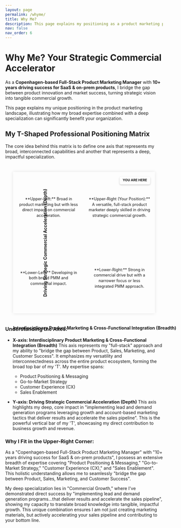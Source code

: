 ```yaml
---
layout: page
permalink: /whyme/
title: Why Me?
description: This page explains my positioning as a product marketing professional, highlighting how my broad capabilities and deep specialization can drive significant commercial results for your organization
nav: false
nav_order: 6
---
```


<style>
/* Positioning Matrix Styles */
.matrix-container {
    position: relative;
    width: 90%; /* Adjust for desired width */
    max-width: 700px; /* Max width for larger screens */
    padding-bottom: 90%; /* Creates a square aspect ratio */
    margin: 40px auto; /* Keeps some space around the matrix */
    border: 1px solid var(--global-divider-color); /* Use theme divider for border */
    box-shadow: 0 0 10px rgba(0,0,0,0.1);
    background-color: var(--global-card-bg-color); /* Use card background for matrix container */
    overflow: visible; /* CHANGE: Allow content to overflow for axis labels */
}

.matrix-grid {
    position: absolute;
    top: 0;
    left: 0;
    width: 100%;
    height: 100%;
    display: grid;
    grid-template-columns: 1fr 1fr;
    grid-template-rows: 1fr 1fr;
}

.quadrant {
    border: 1px solid var(--global-divider-color); /* Use theme divider for quadrant borders */
    padding: 15px;
    display: flex;
    justify-content: center;
    align-items: center;
    text-align: center;
    font-size: 0.9em;
    line-height: 1.4;
    color: var(--global-text-color); /* Use global text color */
    background-color: var(--global-bg-color); /* Use global background for quadrants */
    transition: background-color 0.3s ease;
    box-sizing: border-box; /* Include padding in element's total width and height */
    position: relative; /* Needed for absolute positioning of marker inside quadrant */
}

.quadrant.top-right {
    background-color: var(--global-tip-block-bg); /* Use a subtle highlight color from theme */
    border-color: var(--global-tip-block); /* A stronger highlight border */
}

/* Axis Labels */
.quadrant-label {
    position: absolute;
    font-weight: bold;
    color: var(--global-theme-color); /* Use theme color for labels */
    font-size: 1em;
}

.x-axis-label {
    bottom: -55px; /* Adjust this value to move the label further down */
    left: 50%;
    transform: translateX(-50%); /* Centering the label */
    width: 100%;
    text-align: center;
    white-space: nowrap; /* Prevent wrapping for better readability */
}

.y-axis-label {
    top: 50%;
    left: -70px; /* Adjust this value to move the label further left */
    transform: translateY(-50%) rotate(-90deg);
    transform-origin: center center;
    white-space: nowrap;
}

/* Axis Arrows */
.x-axis-arrow, .y-axis-arrow {
    position: absolute;
    background-color: var(--global-theme-color); /* Use theme color for arrows */
}

.x-axis-arrow {
    bottom: 0; /* Aligns with the bottom of the container */
    left: 50%; /* Starts from the middle */
    width: 50%; /* Extends to the right */
    height: 2px;
    transform: translateX(-50%); /* Pulls back to truly center the starting point */
}
.x-axis-arrow::after {
    content: '';
    position: absolute;
    right: 0;
    top: -4px;
    width: 0;
    height: 0;
    border-top: 5px solid transparent;
    border-bottom: 5px solid transparent;
    border-left: 8px solid var(--global-theme-color); /* Arrowhead color */
}

.y-axis-arrow {
    top: 50%; /* Starts from the middle */
    left: 0; /* Aligns with the left of the container */
    height: 50%; /* Extends upwards */
    width: 2px;
    transform: translateY(-50%); /* Pulls back to truly center the starting point */
}
.y-axis-arrow::after {
    content: '';
    position: absolute;
    top: 0;
    left: -4px;
    width: 0;
    height: 0;
    border-left: 5px solid transparent; /* Arrowhead color */
    border-right: 5px solid transparent; /* Arrowhead color */
    border-bottom: 8px solid var(--global-theme-color);
}

/* Specific position marker */
.your-position-marker {
    position: absolute;
    top: 15px;   /* CHANGE: Position relative to quadrant's top */
    right: 15px; /* CHANGE: Position relative to quadrant's right */
    transform: none; /* CHANGE: Remove previous transform to avoid overlap */
    background-color: var(--global-highlight-color); /* Use your theme's highlight color */
    color: var(--global-hover-text-color); /* Use a high contrast text color for the marker */
    padding: 5px 10px;
    border-radius: 5px;
    font-weight: bold;
    font-size: 0.85em;
    white-space: nowrap;
    z-index: 10;
    box-shadow: 0 2px 5px rgba(0,0,0,0.2);
}

/* Responsive adjustments */
@media (max-width: 768px) {
    .matrix-container {
        width: 95%;
        padding-bottom: 95%; /* Maintain square on smaller screens */
    }
    .quadrant {
        font-size: 0.8em;
        padding: 10px;
    }
    .quadrant-label {
        font-size: 0.9em;
    }
    .x-axis-label {
        bottom: -45px; /* Adjust for smaller screens */
    }
    .y-axis-label {
        left: -60px; /* Adjust for smaller screens */
    }
    .your-position-marker {
        font-size: 0.75em;
        padding: 4px 8px;
        top: 10px;
        right: 10px;
    }
}

@media (max-width: 480px) {
    .quadrant {
        font-size: 0.7em;
        padding: 8px;
    }
    .quadrant-label {
        font-size: 0.8em;
    }
    .x-axis-label {
        bottom: -40px; /* Adjust for even smaller screens */
    }
    .y-axis-label {
        left: -50px; /* Adjust for even smaller screens */
    }
    .your-position-marker {
        font-size: 0.7em;
        padding: 3px 6px;
        top: 8px;
        right: 8px;
    }
}
</style>

# Why Me? Your Strategic Commercial Accelerator

As a **Copenhagen-based Full-Stack Product Marketing Manager** with **10+ years driving success for SaaS & on-prem products**, I bridge the gap between product innovation and market success, turning strategic vision into tangible commercial growth.

This page explains my unique positioning in the product marketing landscape, illustrating how my broad expertise combined with a deep specialization can significantly benefit your organization.

## My T-Shaped Professional Positioning Matrix

The core idea behind this matrix is to define one axis that represents my broad, interconnected capabilities and another that represents a deep, impactful specialization.

<div class="matrix-container">
    <div class="matrix-grid">
        <div class="quadrant top-left">
            **Upper-Left:** Broad in product marketing but with less direct impact on commercial acceleration.
        </div>
        <div class="quadrant top-right">
            **Upper-Right (Your Position):** A versatile, full-stack product marketer deeply skilled in driving strategic commercial growth.
            <div class="your-position-marker">YOU ARE HERE</div>
        </div>
        <div class="quadrant bottom-left">
            **Lower-Left:** Developing in both broad PMM and commercial impact.
        </div>
        <div class="quadrant bottom-right">
            **Lower-Right:** Strong in commercial drive but with a narrower focus or less integrated PMM approach.
        </div>
    </div>
    <div class="quadrant-label y-axis-label">
        Driving Strategic Commercial Acceleration (Depth)
    </div>
    <div class="quadrant-label x-axis-label">
        Interdisciplinary Product Marketing & Cross-Functional Integration (Breadth)
    </div>
    <div class="x-axis-arrow"></div>
    <div class="y-axis-arrow"></div>
</div>

### Understanding the Axes:

* **X-axis: Interdisciplinary Product Marketing & Cross-Functional Integration (Breadth)**
    This axis represents my "full-stack" approach and my ability to "bridge the gap between Product, Sales, Marketing, and Customer Success". It emphasizes my versatility and interconnectedness across the entire product ecosystem, forming the broad top bar of my 'T'. My expertise spans:
    * Product Positioning & Messaging
    * Go-to-Market Strategy
    * Customer Experience (CX)
    * Sales Enablement

* **Y-axis: Driving Strategic Commercial Acceleration (Depth)**
    This axis highlights my deep, core impact in "implementing lead and demand generation programs leveraging growth and account-based marketing tactics that deliver results and accelerate the sales pipeline". This is the powerful vertical bar of my 'T', showcasing my direct contribution to business growth and revenue.

### Why I Fit in the Upper-Right Corner:

As a "Copenhagen-based Full-Stack Product Marketing Manager" with "10+ years driving success for SaaS & on-prem products", I possess an extensive breadth of expertise covering "Product Positioning & Messaging," "Go-to-Market Strategy," "Customer Experience (CX)," and "Sales Enablement". This holistic understanding allows me to seamlessly "bridge the gap between Product, Sales, Marketing, and Customer Success".

My deep specialization lies in "Commercial Growth," where I've demonstrated direct success by "implementing lead and demand generation programs...that deliver results and accelerate the sales pipeline", showing my capacity to translate broad knowledge into tangible, impactful growth. This unique combination ensures I am not just creating marketing materials, but actively accelerating your sales pipeline and contributing to your bottom line.